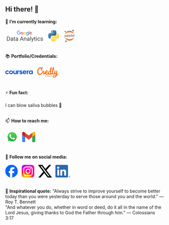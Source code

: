 ## Hi there! 👋
<!--
**selrahcjt/selrahcjt** is a ✨ _special_ ✨ repository because its `README.md` (this file) appears on your GitHub profile.

Here are some ideas to get you started:

- 🔭 I’m currently working on ...
- 🌱 I’m currently learning ...
- 👯 I’m looking to collaborate on ...
- 🤔 I’m looking for help with ...
- 💬 Ask me about ...
- 📫 How to reach me: ...
- 😄 Pronouns: ...
- ⚡ Fun fact: ...
-->
🌱 **I’m currently learning:** <br/><br/>
[![Google Data Analytics](icons/google-data-analytics.png)](https://www.coursera.org/professional-certificates/google-data-analytics/paidmedia) &nbsp;
[![Python](icons/Python-logo-notext.png)](https://www.python.org/) &nbsp;
[![Python](icons/Jupyter_logo.svg.png)](https://jupyter.org/) <br/><br/>

📚 **Portfolio/Credentials:** <br/><br/>
[![Coursera](icons/Coursera_logo_(2020).png)](https://www.coursera.org/learner/selrahcjt) &nbsp;
[![Credly](icons/credly.png)](https://www.credly.com/users/selrahcjt) <br/><br/>

⚡ **Fun fact:** <br/><br/> I can blow saliva bubbles 🫧 <br/><br/>

📫 **How to reach me:** <br/><br/>
[![WhatsApp](icons/WhatsApp.svg.png)](https://wa.me/639765378544)
[![Gmail](icons/Gmail_icon_(2020).svg.png)](mailto:charles.seraspe@gmail.com) <br/><br/>

📱 **Follow me on social media:** <br/><br/>
[![Facebook](icons/2023_Facebook_icon.png)](https://www.facebook.com/selrahcj) &nbsp;
[![Instagram](icons/Instagram_logo_2022.png)](https://www.instagram.com/selrahcjt/) &nbsp;
[![X](icons/X_logo_2023.png)](https://x.com/selrahcjt) &nbsp;
[![LinkedIn](icons/LI-In-Bug.png)](https://www.linkedin.com/in/selrahcjt/) <br/><br/>

💬 **Inspirational quote:** "Always strive to improve yourself to become better today than you were yesterday to serve those around you and the world.” ― Roy T. Bennett <br/>
    "And whatever you do, whether in word or deed, do it all in the name of the Lord Jesus, giving thanks to God the Father through him." ― Colossians 3:17
